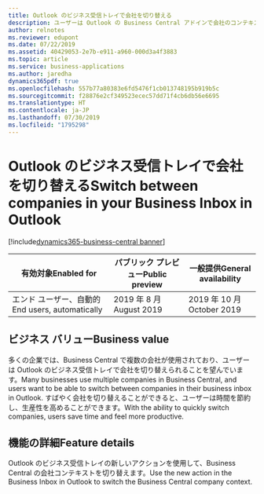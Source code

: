 ```yaml
---
title: Outlook のビジネス受信トレイで会社を切り替える
description: ユーザーは Outlook の Business Central アドインで会社のコンテキストを変更できます。
author: relnotes
ms.reviewer: edupont
ms.date: 07/22/2019
ms.assetid: 40429053-2e7b-e911-a960-000d3a4f3883
ms.topic: article
ms.service: business-applications
ms.author: jaredha
dynamics365pdf: true
ms.openlocfilehash: 557b77a80383e6fd5476f1cb013748195b919b5c
ms.sourcegitcommit: f28876e2cf349523ecec57dd71f4cb6db56e6695
ms.translationtype: HT
ms.contentlocale: ja-JP
ms.lasthandoff: 07/30/2019
ms.locfileid: "1795298"
---
```

# <a name="switch-between-companies-in-your-business-inbox-in-outlook"></a><span data-ttu-id="3d752-103">Outlook のビジネス受信トレイで会社を切り替える</span><span class="sxs-lookup"><span data-stu-id="3d752-103">Switch between companies in your Business Inbox in Outlook</span></span>
[!include[dynamics365-business-central banner](../includes/dynamics365-business-central.md)]

| <span data-ttu-id="3d752-104">有効対象</span><span class="sxs-lookup"><span data-stu-id="3d752-104">Enabled for</span></span>    |  <span data-ttu-id="3d752-105">パブリック プレビュー</span><span class="sxs-lookup"><span data-stu-id="3d752-105">Public preview</span></span> | <span data-ttu-id="3d752-106">一般提供</span><span class="sxs-lookup"><span data-stu-id="3d752-106">General availability</span></span> | 
| ---------- | ---------- |---------- |
|<span data-ttu-id="3d752-107">エンド ユーザー、自動的</span><span class="sxs-lookup"><span data-stu-id="3d752-107">End users, automatically</span></span>|<span data-ttu-id="3d752-108">2019 年 8 月</span><span class="sxs-lookup"><span data-stu-id="3d752-108">August 2019</span></span>| <span data-ttu-id="3d752-109">2019 年 10 月</span><span class="sxs-lookup"><span data-stu-id="3d752-109">October 2019</span></span>|


## <a name="business-value"></a><span data-ttu-id="3d752-110">ビジネス バリュー</span><span class="sxs-lookup"><span data-stu-id="3d752-110">Business value</span></span>
<!-- bv start -->
<span data-ttu-id="3d752-111">多くの企業では、Business Central で複数の会社が使用されており、ユーザーは Outlook のビジネス受信トレイで会社を切り替えられることを望んでいます。</span><span class="sxs-lookup"><span data-stu-id="3d752-111">Many businesses use multiple companies in Business Central, and users want to be able to switch between companies in their business inbox in Outlook.</span></span> <span data-ttu-id="3d752-112">すばやく会社を切り替えることができると、ユーザーは時間を節約し、生産性を高めることができます。</span><span class="sxs-lookup"><span data-stu-id="3d752-112">With the ability to quickly switch companies, users save time and feel more productive.</span></span>
<!-- bv end -->



## <a name="feature-details"></a><span data-ttu-id="3d752-113">機能の詳細</span><span class="sxs-lookup"><span data-stu-id="3d752-113">Feature details</span></span>
<!--feature detail start -->
<span data-ttu-id="3d752-114">Outlook のビジネス受信トレイの新しいアクションを使用して、Business Central の会社コンテキストを切り替えます。</span><span class="sxs-lookup"><span data-stu-id="3d752-114">Use the new action in the Business Inbox in Outlook to switch the Business Central company context.</span></span>
<!--feature detail end -->











